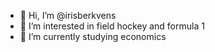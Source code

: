 - 👋 Hi, I’m @irisberkvens
- 👀 I’m interested in field hockey and formula 1
- 🌱 I’m currently studying economics

<!---
irisberkvens/irisberkvens is a ✨ special ✨ repository because its `README.md` (this file) appears on your GitHub profile.
You can click the Preview link to take a look at your changes.
--->
